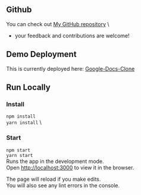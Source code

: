 ## Github
You can check out [My GitHub repository](https://github.com/Bunty9) \ 
- your feedback and contributions are welcome!

## Demo Deployment
This is currently deployed here: [Google-Docs-Clone](https://google-docs-gamma.vercel.app)


## Run Locally

### Install
`npm install` \
`yarn install` \
### Start
`npm start` \
`yarn start` \
Runs the app in the development mode.\
Open [http://localhost:3000](http://localhost:3000) to view it in the browser.

The page will reload if you make edits.\
You will also see any lint errors in the console.
